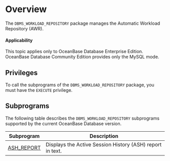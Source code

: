 # Overview

The `DBMS_WORKLOAD_REPOSITORY` package manages the Automatic Workload Repository (AWR).

<main id="notice" >
    <h4>Applicability</h4>
    <p>This topic applies only to OceanBase Database Enterprise Edition. OceanBase Database Community Edition provides only the MySQL mode. </p>
  </main>

## Privileges

To call the subprograms of the `DBMS_WORKLOAD_REPOSITORY` package, you must have the `EXECUTE` privilege.

## Subprograms

The following table describes the `DBMS_WORKLOAD_REPOSITORY` subprograms supported by the current OceanBase Database version.

| **Subprogram** | **Description** |
| --- | --- |
| [ASH_REPORT](../18400.dbms-workload-repository-oracle/200.ash-report-oracle.md) | Displays the Active Session History (ASH) report in text.  |
